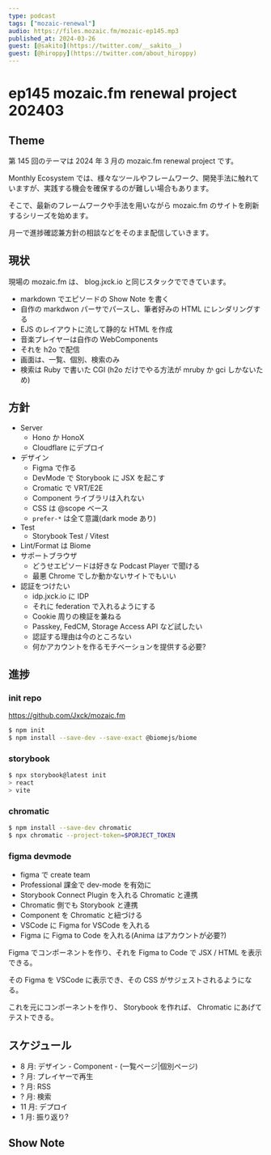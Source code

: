```yaml
---
type: podcast
tags: ["mozaic-renewal"]
audio: https://files.mozaic.fm/mozaic-ep145.mp3
published_at: 2024-03-26
guest: [@sakito](https://twitter.com/__sakito__)
guest: [@hiroppy](https://twitter.com/about_hiroppy)
---
```


# ep145 mozaic.fm renewal project 202403

## Theme

第 145 回のテーマは 2024 年 3 月の mozaic.fm renewal project です。

Monthly Ecosystem では、様々なツールやフレームワーク、開発手法に触れていますが、実践する機会を確保するのが難しい場合もあります。

そこで、最新のフレームワークや手法を用いながら mozaic.fm のサイトを刷新するシリーズを始めます。

月一で進捗確認兼方針の相談などをそのまま配信していきます。


## 現状

現場の mozaic.fm は、 blog.jxck.io と同じスタックでできています。

- markdown でエピソードの Show Note を書く
- 自作の markdwon パーサでパースし、筆者好みの HTML にレンダリングする
- EJS のレイアウトに流して静的な HTML を作成
- 音楽プレイヤーは自作の WebComponents
- それを h2o で配信
- 画面は、一覧、個別、検索のみ
- 検索は Ruby で書いた CGI (h2o だけでやる方法が mruby か gci しかないため)


## 方針

- Server
  - Hono か HonoX
  - Cloudflare にデプロイ
- デザイン
  - Figma で作る
  - DevMode で Storybook に JSX を起こす
  - Cromatic で VRT/E2E
  - Component ライブラリは入れない
  - CSS は @scope ベース
  - `prefer-*` は全て意識(dark mode あり)
- Test
  - Storybook Test / Vitest
- Lint/Format は Biome
- サポートブラウザ
  - どうせエピソードは好きな Podcast Player で聞ける
  - 最悪 Chrome でしか動かないサイトでもいい
- 認証をつけたい
  - idp.jxck.io に IDP
  - それに federation で入れるようにする
  - Cookie 周りの検証を兼ねる
  - Passkey, FedCM, Storage Access API など試したい
  - 認証する理由は今のところない
  - 何かアカウントを作るモチベーションを提供する必要?


## 進捗

### init repo

https://github.com/Jxck/mozaic.fm

```sh
$ npm init
$ npm install --save-dev --save-exact @biomejs/biome
```


### storybook

```sh
$ npx storybook@latest init
> react
> vite
```


### chromatic

```sh
$ npm install --save-dev chromatic
$ npx chromatic --project-token=$PORJECT_TOKEN
```


### figma devmode

- figma で create team
- Professional 課金で dev-mode を有効に
- Storybook Connect Plugin を入れる Chromatic と連携
- Chromatic 側でも Storybook と連携
- Component を Chromatic と紐づける
- VSCode に Figma for VSCode を入れる
- Figma に Figma to Code を入れる(Anima はアカウントが必要?)

Figma でコンポーネントを作り、それを Figma to Code で JSX / HTML を表示できる。

その Figma を VSCode に表示でき、その CSS がサジェストされるようになる。

これを元にコンポーネントを作り、 Storybook を作れば、 Chromatic にあげてテストできる。


## スケジュール

- 8 月: デザイン - Component - (一覧ページ|個別ページ)
- ? 月: プレイヤーで再生
- ? 月: RSS
- ? 月: 検索
- 11 月: デプロイ
- 1 月: 振り返り?


## Show Note